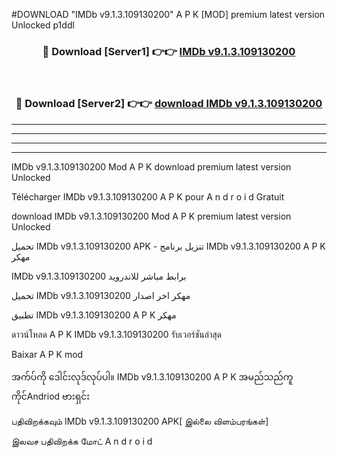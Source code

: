 #DOWNLOAD "IMDb v9.1.3.109130200" A P K [MOD] premium latest version Unlocked p1ddl 



<div align="center">

<h3>🔴 Download [Server1] 👉👉 <a href="https://apkdownload12.web.app/?title=IMDb v9.1.3.109130200">IMDb v9.1.3.109130200 </a></h3><br>

<h3>🔴 Download [Server2] 👉👉 <a href="https://apkdownload12.web.app/?title=IMDb v9.1.3.109130200">download IMDb v9.1.3.109130200 </a></h3>
</div>


----------------------------------------------------------

----------------------------------------------------------

----------------------------------------------------------

----------------------------------------------------------


IMDb v9.1.3.109130200 Mod A P K download premium latest version Unlocked

Télécharger  IMDb v9.1.3.109130200 A P K pour A n d r o i d Gratuit

download IMDb v9.1.3.109130200 Mod A P K premium latest version Unlocked

تحميل IMDb v9.1.3.109130200 APK - تنزيل برنامج IMDb v9.1.3.109130200 A P K مهكر

IMDb v9.1.3.109130200 برابط مباشر للاندرويد

تحميل IMDb v9.1.3.109130200 مهكر اخر اصدار

تطبيق IMDb v9.1.3.109130200 A P K مهكر

ดาวน์โหลด A P K IMDb v9.1.3.109130200 รับเวอร์ชันล่าสุด

Baixar A P K mod

အက်ပ်ကို ဒေါင်းလုဒ်လုပ်ပါ။ IMDb v9.1.3.109130200 A P K အမည်သည်ကူကိုင်Andriod ဗားရှင်း

பதிவிறக்கவும் IMDb v9.1.3.109130200 APK[ இல்லை விளம்பரங்கள்] 
 
இலவச பதிவிறக்க மோட் A n d r o i d



